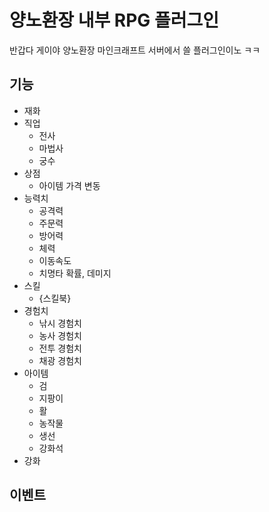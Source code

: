 # 양노환장 내부 RPG 플러그인
반갑다 게이야 양노환장 마인크래프트 서버에서 쓸 플러그인이노 ㅋㅋ

## 기능
- 재화
- 직업
    - 전사
    - 마법사
    - 궁수
- 상점
    - 아이템 가격 변동
- 능력치
    - 공격력
    - 주문력
    - 방어력
    - 체력
    - 이동속도
    - 치명타 확률, 데미지
- 스킬
    - {스킬북}
- 경험치
    - 낚시 경험치
    - 농사 경험치
    - 전투 경험치
    - 채광 경험치
- 아이템
    - 검
    - 지팡이
    - 활
    - 농작물
    - 생선
    - 강화석
- 강화

## 이벤트